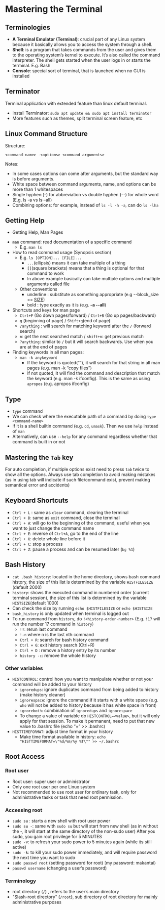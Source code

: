 # Mastering the Terminal

## Terminologies
- **A Terminal Emulator (Terminal)**: crucial part of any Linux system because it basically allows you to access the system through a shell. 
- **Shell**:  is a program that takes commands from the user and gives them to the operating system’s kernel to execute. It’s also called the command interpreter. The shell gets started when the user logs in or starts the terminal. E.g. Bash
- **Console**: special sort of terminal, that is launched when no GUI is installed

## Terminator

Terminal application with extended feature than linux default terminal. 
- Install Terminator: `sudo apt update && sudo apt install terminator`
- More features such as themes, split terminal screen feature, etc

## Linux Command Structure
Structure: 

```
<command-name> -<options> <command arguments>
```

Notes: 
* In some cases options can come after arguments, but the standard way is before arguments.
* White space between command arguments, name, and options can be more than 1 whitespaces
* Single hyphen (-) for abbreviation vs double hyphen (--) for whole word (E.g. ls -a vs ls –all)
* Combining options: for example, instead of `ls -l -h -a`, can do `ls -lha`


## Getting Help

* Getting Help, Man Pages
- `man` command: read documentation of a specific command 
  - E.g. `man ls`
- How to read command usage (Synopsis section)
  -  E.g. `ls [OPTION]... [FILE]...`
     -  `...`(ellipsis) means it can take multiple of a thing
     -  `[]`(square brackets) means that a thing is optional for that command to work
     -  In above example basically can take multiple options and multiple arguments called file
  - Other conventions
    - underline : substitute as something appropriate (e.g --block_size == <u>SIZE</u>)
    - bold : type exactly as it is (e.g. **-a --all**)
- Shortcuts and keys for man page
  - `Ctrl+F` (Go down pages/forward) / `Ctrl+B` (Go up pages/backward)
  - `g` (beginning of page) / `Shift+g`(end of page)
  - `/anything` : will search for matching keyword after the `/` (forward search)
  - `n`: get the next searched match / `shift+n`: get previous match
  - `?anything`: similar to `/` but it will search backwards. Use when you are at the end of pages
- Finding keywords in all man pages:
  - `man -k anykeyword`
    - If the keyword is quoted(“”), it will search for that string in all man pages (e.g. man -k “copy files”)
    - If not quoted, it will find the command and description that match the keyword (e.g. man -k ifconfig). This is the same as using `apropos` (e.g. apropos ifconfig)

## Type 
- `type` command
- We can check where the executable path of a command by doing `type <command-name>`
- If it is a shell builtin command (e.g. `cd`, `umask`). Then we use `help` instead of `man`
- Alternatively, can use `--help` for any command regardless whether that command is built in or not

## Mastering the `Tab` key
For auto completion, if multiple options exist need to press `tab` twice to show all the options. Always use tab completion to avoid making mistakes (as in using tab will indicate if such file/command exist, prevent making semantical error and accidents)

## Keyboard Shortcuts
- `Ctrl + L` : same as `clear` command, clearing the terminal
- `Ctrl + D`: same as `exit` command, close the terminal
- `Ctrl + A`: will go to the beginning of the command, useful when you want to just change the command name 
- `Ctrl + E`: reverse of `Ctrl+A`, go to the end of the line
- `Ctrl + U`: delete whole line before it
- `Ctrl + C`: stop a process
- `Ctrl + Z`: pause a process and can be resumed later (`bg %1`)

## Bash History

- `cat .bash_history`: located in the home directory, shows bash command history, the size of this list is determined by the variable `HISTFILESIZE` (default 2000)
- `history`: shows the executed command in numbered order (current terminal session), the size of this list is determined by the variable `HISTSIZE`(default 1000)
- Can check the size by running `echo $HISTFILESIZE` or `echo $HISTSIZE`
- `bash_history` is only updated when terminal is logged out
- To run command from `history`, do `!<history-order-number>` (E.g. `!17` will run the number 17 command in `history`)
  - `!!`: rerun last command
  - `!-n` where n is the last nth command
  - `Ctrl + R`: search for bash history command
  - `Ctrl + G`: exit history search (Ctrl+R)
  - `Ctrl + D` <history number>: remove a history entry by its number
  - `history -c`: remove the whole history

### Other variables
- `HISTCONTROL`: control how you want to manipulate whether or not your command will be added to your history
  - `ignoredups`: ignore duplicates command from being added to history (make history cleaner)
  - `ignorespace`: ignore the command if it starts with a white space (e.g. ` who` will not be added to history because it has white space in front)
  - `ignoreboth`: combination of `ignoredups` and `ignorespace`
  - To change a value of variable do `HISTCONTROL=<value>`, but it will only apply for that session. To make it permanent, need to put that new value to .bashrc file (echo “<variable>=<value>” >> .bashrc)
- `HISTTIMEFORMAT`: adjust time format in your history
  - Make time format available in history: `echo "HISTTIMEFORMAT=\"%d/%m/%y %T\"" >> ~/.bashrc`

## Root Access

### Root user
- Root user: super user or administrator
- Only one root user per one Linux system
- Not recommended to use root user for ordinary task, only for administrative tasks or task that need root permission.

### Accessing root
- `sudo su` : starts a new shell with root user power
- `sudo su -`: same with `sudo su` but will start from new shell (as in without the -, it will start at the same directory of the non-sudo user)
After you sudo, you gain root privilege for 5 MINUTES
- `sudo -v`: to refresh your sudo power to 5 minutes again (while its still active)
- `sudo -k`: to kill your sudo power immediately, and will require password the next time you want to sudo
- `sudo passwd root` (setting password for root) [my password: makantai)
- `passwd username` (changing a user’s password)

### Terminology
- root directory (`/`) , refers to the user’s main directory
- "Slash-root directory" (`/root`), sub directory of root directory for mainly administrative purposes

